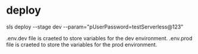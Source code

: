 # deploy

sls deploy --stage dev --param="pUserPassword=testServerless@123"


.env.dev file is craeted to store variables for the dev environment.
.env.prod file is craeted to store the variables for the prod environment.

